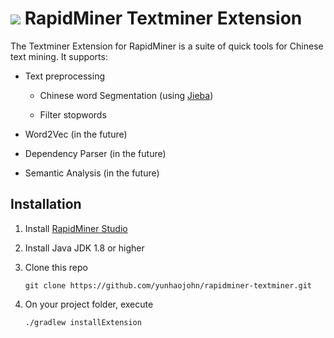 ![](https://github.com/yunhaojohn/rapidminer-textminer/blob/master/src/main/resources/META-INF/icon.png) RapidMiner Textminer Extension
==============================

The Textminer Extension for RapidMiner is a suite of quick tools for Chinese text mining. It supports:

* Text preprocessing

  * Chinese word Segmentation (using [Jieba](https://github.com/huaban/jieba-analysis))
  
  * Filter stopwords

* Word2Vec (in the future)

* Dependency Parser (in the future)

* Semantic Analysis (in the future)

## Installation

1. Install [RapidMiner Studio](https://rapidminer.com/get-started/)

2. Install Java JDK 1.8 or higher

3. Clone this repo

   `git clone https://github.com/yunhaojohn/rapidminer-textminer.git`

4. On your project folder, execute

   `./gradlew installExtension`


